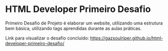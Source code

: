 # HTML Developer Primeiro Desafio

Primeiro Desafio de Projeto é elaborar um website, utilizando uma estrutura bem básica, utilizando tags aprendidas durante as aulas práticas.

Link para visualizar o desafio concluído: https://gazsoulriper.github.io/html-developer-primeiro-desafio/

